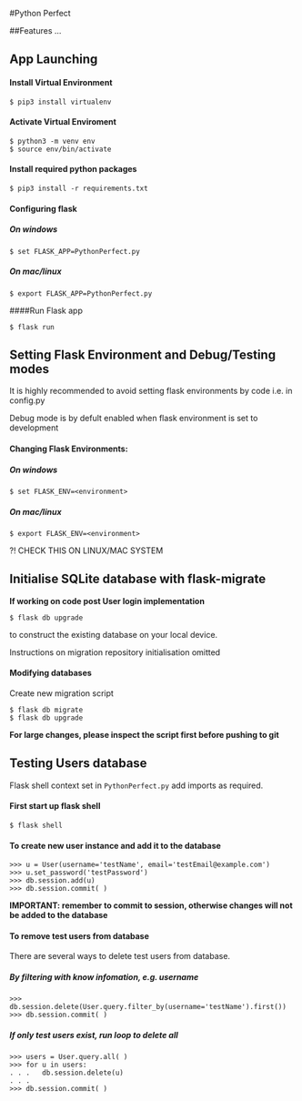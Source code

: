 #Python Perfect

##Features
...
## App Launching
#### Install Virtual Environment
```shell
$ pip3 install virtualenv
```
#### Activate Virtual Enviroment
```shell
$ python3 -m venv env
$ source env/bin/activate
```


#### Install required python packages


```shell
$ pip3 install -r requirements.txt
```

#### Configuring flask

##### On windows

```shell
$ set FLASK_APP=PythonPerfect.py
```


##### On mac/linux
```shell
$ export FLASK_APP=PythonPerfect.py
```
####Run Flask app
```shell
$ flask run
```
## Setting Flask Environment and Debug/Testing modes
It is highly recommended to avoid setting flask environments by code
i.e. in config.py

Debug mode is by defult enabled when flask environment is set to development
#### Changing Flask Environments:
##### On windows
```shell
$ set FLASK_ENV=<environment>
```
##### On mac/linux
```shell
$ export FLASK_ENV=<environment>
```  
?! CHECK THIS ON LINUX/MAC SYSTEM

## Initialise SQLite database with flask-migrate

**If working on code post User login implementation**

```shell
$ flask db upgrade
```

to construct the existing database on your local device.

Instructions on migration repository initialisation omitted
#### Modifying databases
Create new migration script

```shell
$ flask db migrate
$ flask db upgrade 
```


**For large changes, please inspect the script first before pushing to git**

## Testing Users database
Flask shell context set in `PythonPerfect.py` add imports as required.

#### First start up flask shell

```shell
$ flask shell
```

#### To create new user instance and add it to the database

	>>> u = User(username='testName', email='testEmail@example.com')
	>>> u.set_password('testPassword')
	>>> db.session.add(u)
	>>> db.session.commit( )

**IMPORTANT: remember to commit to session, otherwise changes will not be added to the database**

#### To remove test users from database

There are several ways to delete test users from database.

##### By filtering with know infomation, e.g. username

	>>> db.session.delete(User.query.filter_by(username='testName').first())
	>>> db.session.commit( )

##### If only test users exist, run loop to delete all

```shell
>>> users = User.query.all( )
>>> for u in users:
. . .   db.session.delete(u)
. . .
>>> db.session.commit( )
```




